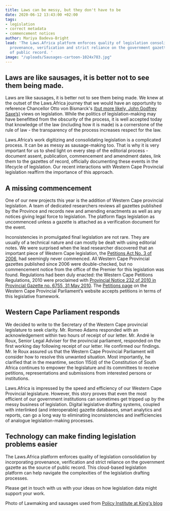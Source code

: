 ```yaml
---
title: Laws can be messy, but they don't have to be
date: 2020-06-12 13:43:00 +02:00
tags:
- legislation
- correct metadata
- commencement notices
author: Mariya Badeva-Bright
lead: 'The Laws.Africa platform enforces quality of legislation consolidation by incorporating
  provenance, verification and strict reliance on the government gazette as the source
  of public record. '
image: "/uploads/Sausages-cartoon-1024x783.jpg"
---
```


## Laws are like sausages, it is better not to see them being made.

Laws are like sausages, it is better not to see them being made. We knew at the outset of the Laws.Africa journey that we would have an opportunity to reference Chancellor Otto von Bismarck's [(but more likely, John Godfrey Saxe’s)](https://quoteinvestigator.com/2010/07/08/laws-sausages/#:~:text=Laws%20are%20like%20sausages.,to%20see%20them%20being%20made.&text=The%20Daily%20Cleveland%20Herald%2C%20March,true%20origin%20of%20the%20saying.) views on legislation. While the politics of legislation-making may have benefitted from the obscurity of the process, it is well accepted today that knowledge of the law (including how it is made) is a cornerstone of the rule of law - the transparency of the process increases respect for the law.  

Laws.Africa’s work digitizing and consolidating legislation is a complicated process. It can be as messy as sausage-making too. That is why it is very important for us to shed light on every step of the editorial process - document assent, publication, commencement and amendment dates, link them to the gazettes of record, officially documenting these events in the lifecycle of legislation. Our recent interactions with Western Cape Provincial legislation reaffirm the importance of this approach.

## A missing commencement
One of our new projects this year is the addition of Western Cape provincial legislation. A team of dedicated researchers reviews all gazettes published by the Province and records new and amending enactments as well as any notices giving legal force to legislation. The platform flags legislation as uncommenced unless a gazette is attached as a verification document for the event. 

Inconsistencies in promulgated final legislation are not rare. They are usually of a technical nature and can mostly be dealt with using editorial notes. We were surprised when the lead researcher discovered that an important piece of Western Cape legislation, the [Petitions Act No. 3 of 2006](https://commons.laws.africa/akn/za-wc/act/2006/3/eng@2006-11-08), had seemingly never commenced. All Western Cape Provincial gazettes published since 2006 were double-checked, but no commencement notice from the office of the Premier for this legislation was found. Regulations had been duly enacted: the Western Cape Petitions Regulations, 2010 were proclaimed with [Provincial Notice 232 of 2010 in Provincial Gazette no. 6755, 31 May 2010](https://search.opengazettes.org.za/text/11?dq=Provincial%20Gazette%20no.%206755,%2031%20May%202010&page=1). The [Petitions page](https://www.wcpp.gov.za/petitions) on the Western Cape Provincial Parliament’s website accepts petitions in terms of this legislative framework.

## Western Cape Parliament responds
We decided to write to the Secretary of the Western Cape provincial legislature to seek clarity. Mr. Romeo Adams responded with an acknowledgement within two hours of receipt of our letter. Mr. André le Roux, Senior Legal Adviser for the provincial parliament, responded on the first working day following receipt of our letter. He confirmed our findings. Mr. le Roux assured us that the Western Cape Provincial Parliament will consider how to resolve this unwanted situation. Most importantly, he clarified that in the meantime, section 115(d) of the Constitution of South Africa continues to empower the legislature and its committees to receive petitions, representations and submissions from interested persons or institutions.

Laws.Africa is impressed by the speed and efficiency of our Western Cape Provincial legislature. However, this story proves that even the most efficient of our government institutions can sometimes get tripped up by the messy business of legislation. Digital legislative drafting systems, coupled with interlinked (and interoperable) gazette databases, smart analytics and reports, can go a long way to eliminating inconsistencies and inefficiencies of analogue legislation-making processes.  

## Technology can make finding legislation problems easier

The Laws.Africa platform enforces quality of legislation consolidation by incorporating provenance, verification and strict reliance on the government gazette as the source of public record. This cloud-based legislation platform can help navigate the complexities of the legislation drafting processes. 

Please get in touch with us with your ideas on how legislation data might support your work.

Photo of Lawmaking and sausages used from [Policy Institute at King's blog](https://blogs.kcl.ac.uk/policywonkers/sausages-evidence-and-policymaking-the-role-of-universities-in-a-post-truth-world/)